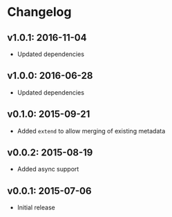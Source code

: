 # Changelog

## v1.0.1: 2016-11-04

- Updated dependencies

## v1.0.0: 2016-06-28

- Updated dependencies

## v0.1.0: 2015-09-21

- Added `extend` to allow merging of existing metadata

## v0.0.2: 2015-08-19

- Added async support

## v0.0.1: 2015-07-06

- Initial release
